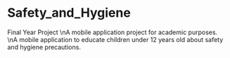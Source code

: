 # Safety_and_Hygiene
Final Year Project
\nA mobile application project for academic purposes. 
\nA mobile application to educate children under 12 years old about safety and hygiene precautions. 
